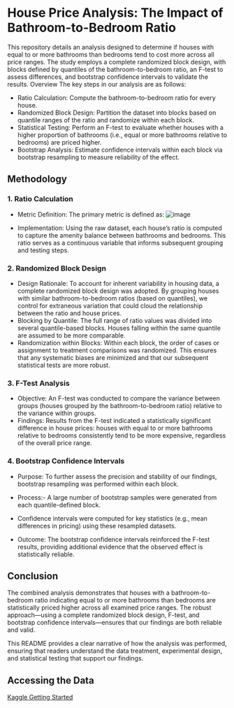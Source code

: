 # House Price Analysis: The Impact of Bathroom-to-Bedroom Ratio
This repository details an analysis designed to determine if houses with equal to or more bathrooms than bedrooms tend to cost more across all price ranges. The study employs a complete randomized block design, with blocks defined by quantiles of the bathroom-to-bedroom ratio, an F-test to assess differences, and bootstrap confidence intervals to validate the results.
Overview
The key steps in our analysis are as follows:
- Ratio Calculation: Compute the bathroom-to-bedroom ratio for every house.
- Randomized Block Design: Partition the dataset into blocks based on quantile ranges of the ratio and randomize within each block.
- Statistical Testing: Perform an F-test to evaluate whether houses with a higher proportion of bathrooms (i.e., equal or more bathrooms relative to bedrooms) are priced higher.
- Bootstrap Analysis: Estimate confidence intervals within each block via bootstrap resampling to measure reliability of the effect.

## Methodology
### 1. Ratio Calculation
- Metric Definition:
The primary metric is defined as:    ![image](https://github.com/user-attachments/assets/ddb05d40-6554-463a-8eb9-a2ed58cd9e63)

- Implementation:
Using the raw dataset, each house’s ratio is computed to capture the amenity balance between bathrooms and bedrooms. This ratio serves as a continuous variable that informs subsequent grouping and testing steps.

### 2. Randomized Block Design
- Design Rationale:
To account for inherent variability in housing data, a complete randomized block design was adopted. By grouping houses with similar bathroom-to-bedroom ratios (based on quantiles), we control for extraneous variation that could cloud the relationship between the ratio and house prices.
- Blocking by Quantile:
The full range of ratio values was divided into several quantile-based blocks. Houses falling within the same quantile are assumed to be more comparable.
- Randomization within Blocks:
Within each block, the order of cases or assignment to treatment comparisons was randomized. This ensures that any systematic biases are minimized and that our subsequent statistical tests are more robust.

### 3. F-Test Analysis
- Objective:
An F-test was conducted to compare the variance between groups (houses grouped by the bathroom-to-bedroom ratio) relative to the variance within groups.
- Findings:
Results from the F-test indicated a statistically significant difference in house prices: houses with equal to or more bathrooms relative to bedrooms consistently tend to be more expensive, regardless of the overall price range.

### 4. Bootstrap Confidence Intervals
- Purpose:
To further assess the precision and stability of our findings, bootstrap resampling was performed within each block.
- Process:- A large number of bootstrap samples were generated from each quantile-defined block.
- Confidence intervals were computed for key statistics (e.g., mean differences in pricing) using these resampled datasets.

- Outcome:
The bootstrap confidence intervals reinforced the F-test results, providing additional evidence that the observed effect is statistically reliable.

## Conclusion
The combined analysis demonstrates that houses with a bathroom-to-bedroom ratio indicating equal to or more bathrooms than bedrooms are statistically priced higher across all examined price ranges. The robust approach—using a complete randomized block design, F-test, and bootstrap confidence intervals—ensures that our findings are both reliable and valid.

This README provides a clear narrative of how the analysis was performed, ensuring that readers understand the data treatment, experimental design, and statistical testing that support our findings. 

## Accessing the Data

[Kaggle Getting Started](https://www.kaggle.com/docs/api#authentication)
